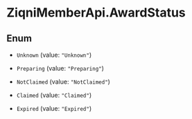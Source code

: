 # ZiqniMemberApi.AwardStatus

## Enum


* `Unknown` (value: `"Unknown"`)

* `Preparing` (value: `"Preparing"`)

* `NotClaimed` (value: `"NotClaimed"`)

* `Claimed` (value: `"Claimed"`)

* `Expired` (value: `"Expired"`)


